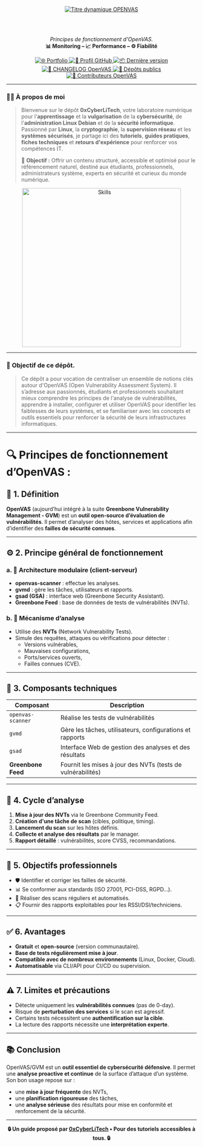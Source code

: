 <div align="center">

  <br></br>
  
  <a href="https://github.com/0xCyberLiTech">
    <img src="https://readme-typing-svg.herokuapp.com?font=JetBrains+Mono&size=50&duration=6000&pause=1000000000&color=FF0048&center=true&vCenter=true&width=1100&lines=%3EOPENVAS_" alt="Titre dynamique OPENVAS" />
  </a>
  
  <br></br>
  
  <p align="center">
    <em>Principes de fonctionnement d'OpenVAS.</em><br>
    <b>📊 Monitoring – 📈 Performance – ⚙️ Fiabilité</b>
  </p>

  <p align="center">
    <a href="https://0xcyberlitech.github.io/">
      <img src="https://img.shields.io/badge/Portfolio-0xCyberLiTech-181717?logo=github&style=flat-square" alt="🌐 Portfolio" />
    </a>
    <a href="https://github.com/0xCyberLiTech">
      <img src="https://img.shields.io/badge/Profil-GitHub-181717?logo=github&style=flat-square" alt="🔗 Profil GitHub" />
    </a>
    <a href="https://github.com/0xCyberLiTech/OpenVAS/releases/latest">
      <img src="https://img.shields.io/github/v/release/0xCyberLiTech/OpenVAS?label=version&style=flat-square&color=blue" alt="📦 Dernière version" />
    </a>
    <a href="https://github.com/0xCyberLiTech/OpenVAS/blob/main/CHANGELOG.md">
      <img src="https://img.shields.io/badge/📄%20Changelog-OpenVAS-blue?style=flat-square" alt="📄 CHANGELOG OpenVAS" />
    </a>
    <a href="https://github.com/0xCyberLiTech?tab=repositories">
      <img src="https://img.shields.io/badge/Dépôts-publics-blue?style=flat-square" alt="📂 Dépôts publics" />
    </a>
    <a href="https://github.com/0xCyberLiTech/OpenVAS/graphs/contributors">
      <img src="https://img.shields.io/badge/👥%20Contributeurs-cliquez%20ici-007ec6?style=flat-square" alt="👥 Contributeurs OpenVAS" />
    </a>
  </p>

</div>

---

### 👨‍💻 **À propos de moi**

> Bienvenue sur le dépôt <strong>0xCyberLiTech</strong>, votre laboratoire numérique pour l'<strong>apprentissage</strong> et la <strong>vulgarisation</strong> de la <strong>cybersécurité</strong>, de l'<strong>administration Linux Debian</strong> et de la <strong>sécurité informatique</strong>.
> Passionné par <strong>Linux</strong>, la <strong>cryptographie</strong>, la <strong>supervision réseau</strong> et les <strong>systèmes sécurisés</strong>, je partage ici des <strong>tutoriels</strong>, <strong>guides pratiques</strong>, <strong>fiches techniques</strong> et <strong>retours d'expérience</strong> pour renforcer vos compétences IT.
>
> 🎯 <strong>Objectif :</strong> Offrir un contenu structuré, accessible et optimisé pour le référencement naturel, destiné aux étudiants, professionnels, administrateurs système, experts en sécurité et curieux du monde numérique.

<p align="center">
  <a href="https://github.com/0xCyberLiTech" target="_blank" rel="noopener">
    <img src="https://skillicons.dev/icons?i=linux,debian,bash,docker,nginx,git,vim,python,markdown" alt="Skills" width="420">
  </a>
</p>

---

### 🎯 **Objectif de ce dépôt.**

> Ce dépôt a pour vocation de centraliser un ensemble de notions clés autour d'OpenVAS (Open Vulnerability Assessment System). Il s’adresse aux passionnés, étudiants et professionnels souhaitant mieux comprendre
> les principes de l'analyse de vulnérabilités, apprendre à installer, configurer et utiliser OpenVAS pour identifier les faiblesses de leurs systèmes, et se familiariser avec les concepts et outils essentiels
> pour renforcer la sécurité de leurs infrastructures informatiques.

---

# 🔍 Principes de fonctionnement d’OpenVAS :

## 🧭 1. Définition
**OpenVAS** (aujourd’hui intégré à la suite **Greenbone Vulnerability Management - GVM**) est un **outil open-source d’évaluation de vulnérabilités**. Il permet d’analyser des hôtes, services et applications afin d’identifier des **failles de sécurité connues**.

---

## ⚙️ 2. Principe général de fonctionnement

### a. 🔗 Architecture modulaire (client-serveur)
- **openvas-scanner** : effectue les analyses.
- **gvmd** : gère les tâches, utilisateurs et rapports.
- **gsad (GSA)** : interface web (Greenbone Security Assistant).
- **Greenbone Feed** : base de données de tests de vulnérabilités (NVTs).

### b. 🧪 Mécanisme d’analyse
- Utilise des **NVTs** (Network Vulnerability Tests).
- Simule des requêtes, attaques ou vérifications pour détecter :
  - Versions vulnérables,
  - Mauvaises configurations,
  - Ports/services ouverts,
  - Failles connues (CVE).

---

## 🧱 3. Composants techniques

| Composant           | Description                                                      |
|---------------------|------------------------------------------------------------------|
| `openvas-scanner`   | Réalise les tests de vulnérabilités                             |
| `gvmd`              | Gère les tâches, utilisateurs, configurations et rapports        |
| `gsad`              | Interface Web de gestion des analyses et des résultats           |
| **Greenbone Feed**  | Fournit les mises à jour des NVTs (tests de vulnérabilités)      |

---

## 🔄 4. Cycle d’analyse

1. **Mise à jour des NVTs** via le Greenbone Community Feed.
2. **Création d'une tâche de scan** (cibles, politique, timing).
3. **Lancement du scan** sur les hôtes définis.
4. **Collecte et analyse des résultats** par le manager.
5. **Rapport détaillé** : vulnérabilités, score CVSS, recommandations.

---

## 🎯 5. Objectifs professionnels

- 🛡️ Identifier et corriger les failles de sécurité.
- 📊 Se conformer aux standards (ISO 27001, PCI-DSS, RGPD…).
- 🔁 Réaliser des scans réguliers et automatisés.
- 📋 Fournir des rapports exploitables pour les RSSI/DSI/techniciens.

---

## ✅ 6. Avantages

- **Gratuit** et **open-source** (version communautaire).
- **Base de tests régulièrement mise à jour**.
- **Compatible avec de nombreux environnements** (Linux, Docker, Cloud).
- **Automatisable** via CLI/API pour CI/CD ou supervision.

---

## ⚠️ 7. Limites et précautions

- Détecte uniquement les **vulnérabilités connues** (pas de 0-day).
- Risque de **perturbation des services** si le scan est agressif.
- Certains tests nécessitent une **authentification sur la cible**.
- La lecture des rapports nécessite une **interprétation experte**.

---

## 📚 Conclusion

OpenVAS/GVM est un **outil essentiel de cybersécurité défensive**. Il permet une **analyse proactive et continue** de la surface d’attaque d’un système. Son bon usage repose sur :
- une **mise à jour fréquente** des NVTs,
- une **planification rigoureuse** des tâches,
- une **analyse sérieuse** des résultats pour mise en conformité et renforcement de la sécurité.

---

<p align="center">
  <b>🔒 Un guide proposé par <a href="https://github.com/0xCyberLiTech">0xCyberLiTech</a> • Pour des tutoriels accessibles à tous. 🔒</b>
</p>
